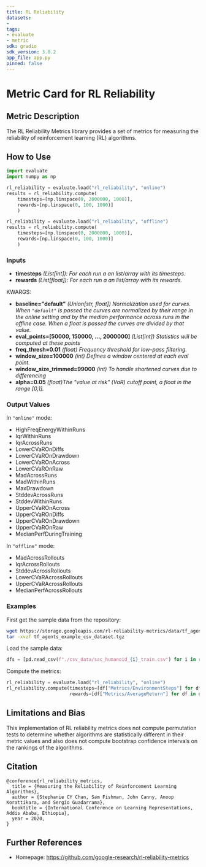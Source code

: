 ```yaml
---
title: RL Reliability
datasets:
-  
tags:
- evaluate
- metric
sdk: gradio
sdk_version: 3.0.2
app_file: app.py
pinned: false
---
```


# Metric Card for RL Reliability

## Metric Description
The RL Reliability Metrics library provides a set of metrics for measuring the reliability of reinforcement learning (RL) algorithms. 

## How to Use

```python
import evaluate
import numpy as np

rl_reliability = evaluate.load("rl_reliability", "online")
results = rl_reliability.compute(
    timesteps=[np.linspace(0, 2000000, 1000)],
    rewards=[np.linspace(0, 100, 1000)]
    )

rl_reliability = evaluate.load("rl_reliability", "offline")
results = rl_reliability.compute(
    timesteps=[np.linspace(0, 2000000, 1000)],
    rewards=[np.linspace(0, 100, 1000)]
    )
```


### Inputs
- **timesteps** *(List[int]): For each run a an list/array with its timesteps.*
- **rewards** *(List[float]): For each run a an list/array with its rewards.*

KWARGS:
- **baseline="default"** *(Union[str, float]) Normalization used for curves. When `"default"` is passed the curves are normalized by their range in the online setting and by the median performance across runs in the offline case. When a float is passed the curves are divided by that value.*
- **eval_points=[50000, 150000, ..., 2000000]** *(List[int]) Statistics will be computed at these points*
- **freq_thresh=0.01** *(float) Frequency threshold for low-pass filtering.*
- **window_size=100000** *(int) Defines a window centered at each eval point.*
- **window_size_trimmed=99000** *(int) To handle shortened curves due to differencing*
- **alpha=0.05** *(float)The "value at risk" (VaR) cutoff point, a float in the range [0,1].*

### Output Values

In `"online"` mode:
- HighFreqEnergyWithinRuns
- IqrWithinRuns
- IqrAcrossRuns
- LowerCVaROnDiffs
- LowerCVaROnDrawdown
- LowerCVaROnAcross
- LowerCVaROnRaw
- MadAcrossRuns
- MadWithinRuns
- MaxDrawdown
- StddevAcrossRuns
- StddevWithinRuns
- UpperCVaROnAcross
- UpperCVaROnDiffs
- UpperCVaROnDrawdown
- UpperCVaROnRaw
- MedianPerfDuringTraining

In `"offline"` mode:
- MadAcrossRollouts
- IqrAcrossRollouts
- StddevAcrossRollouts
- LowerCVaRAcrossRollouts
- UpperCVaRAcrossRollouts
- MedianPerfAcrossRollouts


### Examples
First get the sample data from the repository:

```bash
wget https://storage.googleapis.com/rl-reliability-metrics/data/tf_agents_example_csv_dataset.tgz
tar -xvzf tf_agents_example_csv_dataset.tgz
```

Load the sample data:
```python
dfs = [pd.read_csv(f"./csv_data/sac_humanoid_{i}_train.csv") for i in range(1, 4)]
```

Compute the metrics:
```python
rl_reliability = evaluate.load("rl_reliability", "online")
rl_reliability.compute(timesteps=[df["Metrics/EnvironmentSteps"] for df in dfs],
                       rewards=[df["Metrics/AverageReturn"] for df in dfs])
```

## Limitations and Bias
This implementation of RL reliability metrics does not compute permutation tests to determine whether algorithms are statistically different in their metric values and also does not compute bootstrap confidence intervals on the rankings of the algorithms.

## Citation

```bitex
@conference{rl_reliability_metrics,
  title = {Measuring the Reliability of Reinforcement Learning Algorithms},
  author = {Stephanie CY Chan, Sam Fishman, John Canny, Anoop Korattikara, and Sergio Guadarrama},
  booktitle = {International Conference on Learning Representations, Addis Ababa, Ethiopia},
  year = 2020,
}
```

## Further References
- Homepage: https://github.com/google-research/rl-reliability-metrics
